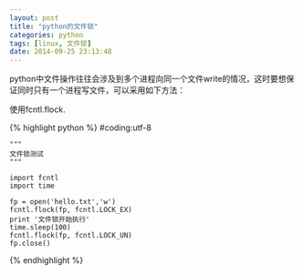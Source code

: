 ```yaml
---
layout: post
title: "python的文件锁"
categories: python
tags: [linux, 文件锁]
date: 2014-09-25 23:13:48
---
```


python中文件操作往往会涉及到多个进程向同一个文件write的情况，这时要想保证同时只有一个进程写文件，可以采用如下方法：

使用fcntl.flock.

{% highlight python %}
    #coding:utf-8  
      
    """ 
    文件锁测试 
    """  
      
    import fcntl  
    import time  
      
    fp = open('hello.txt','w')  
    fcntl.flock(fp, fcntl.LOCK_EX)  
    print '文件锁开始执行'  
    time.sleep(100)  
    fcntl.flock(fp, fcntl.LOCK_UN)  
    fp.close()  
{% endhighlight %}
